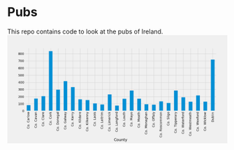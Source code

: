 # Pubs

This repo contains code to look at the pubs of Ireland.
![Bar plot](https://github.com/neal-o-r/pubs/raw/master/pubs_county.png)
